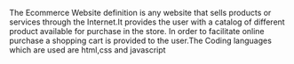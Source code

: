 The Ecommerce Website definition is any website that sells products or services through the Internet.It provides the user with a catalog of different product available for purchase in the store. In order to facilitate online purchase a shopping cart is provided to the user.The Coding languages which are used are html,css and javascript
